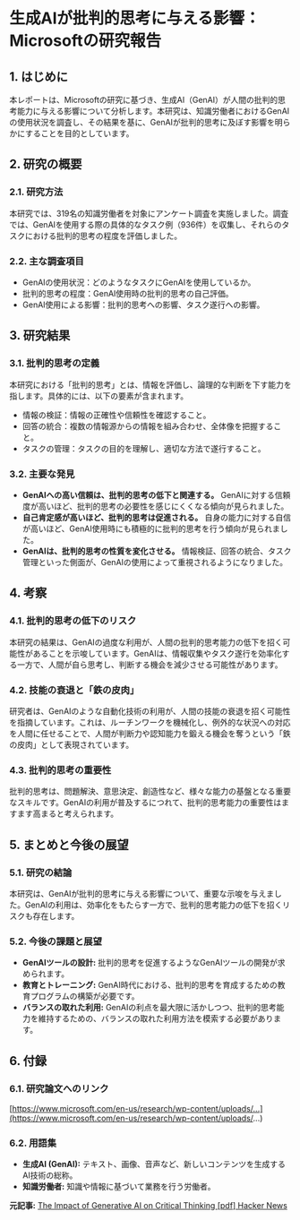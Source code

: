 # 生成AIが批判的思考に与える影響：Microsoftの研究報告

## 1. はじめに

本レポートは、Microsoftの研究に基づき、生成AI（GenAI）が人間の批判的思考能力に与える影響について分析します。本研究は、知識労働者におけるGenAIの使用状況を調査し、その結果を基に、GenAIが批判的思考に及ぼす影響を明らかにすることを目的としています。

## 2. 研究の概要

### 2.1. 研究方法

本研究では、319名の知識労働者を対象にアンケート調査を実施しました。調査では、GenAIを使用する際の具体的なタスク例（936件）を収集し、それらのタスクにおける批判的思考の程度を評価しました。

### 2.2. 主な調査項目

* GenAIの使用状況：どのようなタスクにGenAIを使用しているか。
* 批判的思考の程度：GenAI使用時の批判的思考の自己評価。
* GenAI使用による影響：批判的思考への影響、タスク遂行への影響。

## 3. 研究結果

### 3.1. 批判的思考の定義

本研究における「批判的思考」とは、情報を評価し、論理的な判断を下す能力を指します。具体的には、以下の要素が含まれます。

* 情報の検証：情報の正確性や信頼性を確認すること。
* 回答の統合：複数の情報源からの情報を組み合わせ、全体像を把握すること。
* タスクの管理：タスクの目的を理解し、適切な方法で遂行すること。

### 3.2. 主要な発見

* **GenAIへの高い信頼は、批判的思考の低下と関連する。** GenAIに対する信頼度が高いほど、批判的思考の必要性を感じにくくなる傾向が見られました。
* **自己肯定感が高いほど、批判的思考は促進される。** 自身の能力に対する自信が高いほど、GenAI使用時にも積極的に批判的思考を行う傾向が見られました。
* **GenAIは、批判的思考の性質を変化させる。** 情報検証、回答の統合、タスク管理といった側面が、GenAIの使用によって重視されるようになりました。

## 4. 考察

### 4.1. 批判的思考の低下のリスク

本研究の結果は、GenAIの過度な利用が、人間の批判的思考能力の低下を招く可能性があることを示唆しています。GenAIは、情報収集やタスク遂行を効率化する一方で、人間が自ら思考し、判断する機会を減少させる可能性があります。

### 4.2. 技能の衰退と「鉄の皮肉」

研究者は、GenAIのような自動化技術の利用が、人間の技能の衰退を招く可能性を指摘しています。これは、ルーチンワークを機械化し、例外的な状況への対応を人間に任せることで、人間が判断力や認知能力を鍛える機会を奪うという「鉄の皮肉」として表現されています。

### 4.3. 批判的思考の重要性

批判的思考は、問題解決、意思決定、創造性など、様々な能力の基盤となる重要なスキルです。GenAIの利用が普及するにつれて、批判的思考能力の重要性はますます高まると考えられます。

## 5. まとめと今後の展望

### 5.1. 研究の結論

本研究は、GenAIが批判的思考に与える影響について、重要な示唆を与えました。GenAIの利用は、効率化をもたらす一方で、批判的思考能力の低下を招くリスクも存在します。

### 5.2. 今後の課題と展望

* **GenAIツールの設計:** 批判的思考を促進するようなGenAIツールの開発が求められます。
* **教育とトレーニング:** GenAI時代における、批判的思考を育成するための教育プログラムの構築が必要です。
* **バランスの取れた利用:** GenAIの利点を最大限に活かしつつ、批判的思考能力を維持するための、バランスの取れた利用方法を模索する必要があります。

## 6. 付録

### 6.1. 研究論文へのリンク

[https://www.microsoft.com/en-us/research/wp-content/uploads/...](https://www.microsoft.com/en-us/research/wp-content/uploads/...)

### 6.2. 用語集

* **生成AI (GenAI):** テキスト、画像、音声など、新しいコンテンツを生成するAI技術の総称。
* **知識労働者:** 知識や情報に基づいて業務を行う労働者。


**元記事:** [The Impact of Generative AI on Critical Thinking [pdf] Hacker News](https://news.ycombinator.com/item?id=43484224)